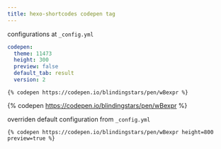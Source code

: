 ```yaml
---
title: hexo-shortcodes codepen tag
---
```


configurations at `_config.yml`
```yaml
codepen:
  theme: 11473
  height: 300
  preview: false
  default_tab: result
  version: 2
```

```nunjucks
{% codepen https://codepen.io/blindingstars/pen/wBexpr %}
```

{% codepen https://codepen.io/blindingstars/pen/wBexpr %}

overriden default configuration from `_config.yml`

```nunjucks
{% codepen https://codepen.io/blindingstars/pen/wBexpr height=800 preview=true %}
```